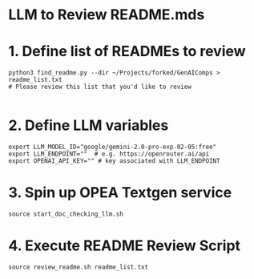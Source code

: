 # LLM to Review README.mds


# 1. Define list of READMEs to review

```
python3 find_readme.py --dir ~/Projects/forked/GenAIComps > readme_list.txt
# Please review this list that you'd like to review


```

# 2. Define LLM variables

```
export LLM_MODEL_ID="google/gemini-2.0-pro-exp-02-05:free"
export LLM_ENDPOINT=""  # e.g. https://openrouter.ai/api 
export OPENAI_API_KEY="" # key associated with LLM_ENDPOINT
```

# 3. Spin up OPEA Textgen service

```
source start_doc_checking_llm.sh
```

# 4. Execute README Review Script

```
source review_readme.sh readme_list.txt
```